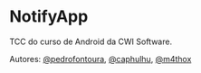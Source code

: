 # NotifyApp
TCC do curso de Android da CWI Software.

Autores: [@pedrofontoura](https://github.com/pedrofontoura), [@caphulhu](https://github.com/Caphulhu), [@m4thox](https://github.com/m4thox)

